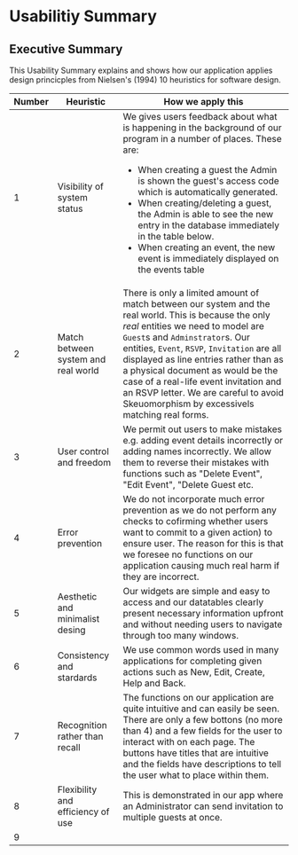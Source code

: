 # Usabilitiy Summary

## Executive Summary

This Usability Summary explains and shows how our application applies design princicples from 
Nielsen's (1994) 10 heuristics for software design.

| Number | Heuristic | How we apply this |
------ | --------- | -----------
| 1 | Visibility of system status | We gives users feedback about what is happening in the background of our program in a number of places. These are: <ul><li>When creating a guest the Admin is shown the guest's access code which is automatically generated.</li><li>When creating/deleting a guest, the Admin is able to see the new entry in the database immediately in the table below.</li><li>When creating an event, the new event is immediately displayed on the events table</li></ul> |
| 2 | Match between system and real world | There is only a limited amount of match between our system and the real world. This is because the only *real* entities we need to model are `Guest`s and `Adminstrator`s. Our entities, `Event`, `RSVP`, `Invitation` are all displayed as line entries rather than as a physical document as would be the case of a real-life event invitation and an RSVP letter. We are careful to avoid Skeuomorphism by excessivels matching real forms. |
| 3 | User control and freedom | We permit out users to make mistakes e.g. adding event details incorrectly or adding names incorrectly. We allow them to reverse their mistakes with functions such as "Delete Event", "Edit Event", "Delete Guest etc. |
| 4 | Error prevention | We do not incorporate much error prevention as we do not perform any checks to cofirming whether users want to commit to a given action) to ensure user. The reason for this is that we foresee no functions on our application causing much real harm if they are incorrect. |
| 5 | Aesthetic and minimalist desing | Our widgets are simple and easy to access and our datatables clearly present necessary information upfront and without needing users to navigate through too many windows. |
| 6 | Consistency and stardards | We use common words used in many applications for completing given actions such as New, Edit, Create, Help and Back. |
| 7 | Recognition rather than recall | The functions on our application are quite intuitive and can easily be seen. There are only a few bottons (no more than 4) and a few fields for the user to interact with on each page. The buttons have titles that are intuitive and the fields have descriptions to tell the user what to place within them. |
| 8 | Flexibility and efficiency of use | This is demonstrated in our app where an Administrator can send invitation to multiple guests at once. |
| 9 | 
